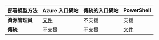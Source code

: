 |**部署模型方法**| **Azure 入口網站** | **傳統的入口網站** | **PowerShell**|
|---|---|---|---|
| **資源管理員**      |[文件](vpn-gateway-howto-multi-site-to-site-resource-manager-portal.md)| 不支援 | 支援|
| **傳統** | 不支援 | 不支援 | [文件](vpn-gateway-multi-site.md) | 
 